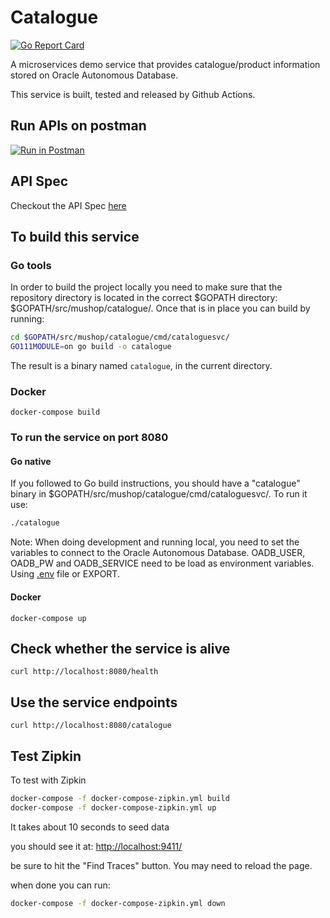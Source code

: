 # Catalogue

[![Go Report Card](https://goreportcard.com/badge/github.com/oracle-quickstart/oci-cloudnative)](https://goreportcard.com/report/github.com/oracle-quickstart/oci-cloudnative/tree/master/src/catalogue)

A microservices demo service that provides catalogue/product information stored on Oracle Autonomous Database.

This service is built, tested and released by Github Actions.

## Run APIs on postman

[![Run in Postman](https://run.pstmn.io/button.svg)][postman_catalogue]

## API Spec

Checkout the API Spec [here](https://mushop.docs.apiary.io)

## To build this service

### Go tools

In order to build the project locally you need to make sure that the repository directory is located in the correct
$GOPATH directory: $GOPATH/src/mushop/catalogue/. Once that is in place you can build by running:

```bash
cd $GOPATH/src/mushop/catalogue/cmd/cataloguesvc/
GO111MODULE=on go build -o catalogue
```

The result is a binary named `catalogue`, in the current directory.

### Docker

`docker-compose build`

### To run the service on port 8080

#### Go native

If you followed to Go build instructions, you should have a "catalogue" binary in $GOPATH/src/mushop/catalogue/cmd/cataloguesvc/.
To run it use:

```bash
./catalogue
```

Note: When doing development and running local, you need to set the variables to connect to the Oracle Autonomous Database. OADB_USER, OADB_PW and OADB_SERVICE need to be load as environment variables. Using [.env](https://docs.docker.com/compose/env-file/) file or EXPORT.

#### Docker

`docker-compose up`

## Check whether the service is alive

`curl http://localhost:8080/health`

## Use the service endpoints

`curl http://localhost:8080/catalogue`

## Test Zipkin

To test with Zipkin

```bash
docker-compose -f docker-compose-zipkin.yml build
docker-compose -f docker-compose-zipkin.yml up
```

It takes about 10 seconds to seed data

you should see it at:
[http://localhost:9411/](http://localhost:9411)

be sure to hit the "Find Traces" button.  You may need to reload the page.

when done you can run:

```bash
docker-compose -f docker-compose-zipkin.yml down
```

[postman_catalogue]: https://app.getpostman.com/run-collection/29850-3aff32d8-4915-4dba-8597-c9ada30e114c?action=collection%2Ffork&collection-url=entityId%3D29850-3aff32d8-4915-4dba-8597-c9ada30e114c%26entityType%3Dcollection%26workspaceId%3D2bb2564c-20d3-43f8-aa5d-78663a37d5a4
